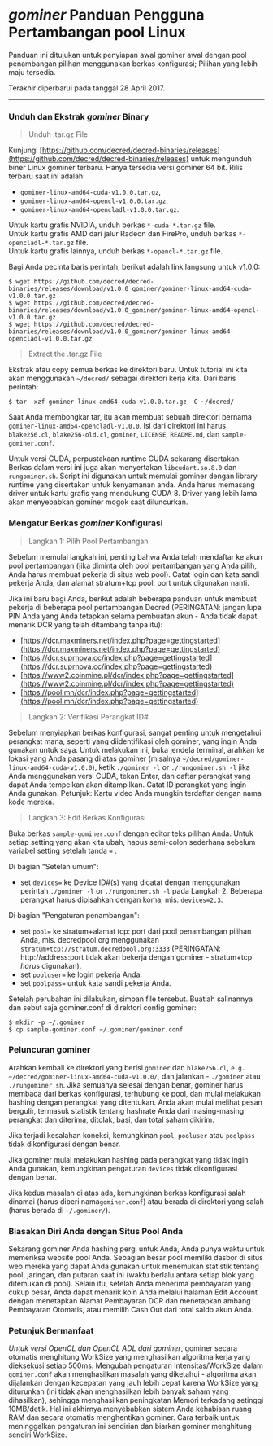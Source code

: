 # **<i class="fa fa-linux"></i> *gominer* Panduan Pengguna Pertambangan pool Linux**

Panduan ini ditujukan untuk penyiapan awal gominer awal dengan pool penambangan pilihan menggunakan berkas konfigurasi; Pilihan yang lebih maju tersedia.

Terakhir diperbarui pada tanggal 28 April 2017.

---

### **<i class="fa fa-download"></i> Unduh dan Ekstrak *gominer* Binary**


>Unduh .tar.gz File

Kunjungi [https://github.com/decred/decred-binaries/releases](https://github.com/decred/decred-binaries/releases) untuk mengunduh biner Linux gominer terbaru. Hanya tersedia versi gominer 64 bit. Rilis terbaru saat ini adalah:

- `gominer-linux-amd64-cuda-v1.0.0.tar.gz`,
- `gominer-linux-amd64-opencl-v1.0.0.tar.gz`,
- `gominer-linux-amd64-opencladl-v1.0.0.tar.gz`.

Untuk kartu grafis NVIDIA, unduh berkas `*-cuda-*.tar.gz` file. <br />
Untuk kartu grafis AMD dari jalur Radeon dan FirePro, unduh berkas `*-opencladl-*.tar.gz` file. <br />
Untuk kartu grafis lainnya, unduh berkas `*-opencl-*.tar.gz` file.

Bagi Anda pecinta baris perintah, berikut adalah link langsung untuk v1.0.0:

```no-highlight
$ wget https://github.com/decred/decred-binaries/releases/download/v1.0.0_gominer/gominer-linux-amd64-cuda-v1.0.0.tar.gz
$ wget https://github.com/decred/decred-binaries/releases/download/v1.0.0_gominer/gominer-linux-amd64-opencl-v1.0.0.tar.gz
$ wget https://github.com/decred/decred-binaries/releases/download/v1.0.0_gominer/gominer-linux-amd64-opencladl-v1.0.0.tar.gz
```

>Extract the .tar.gz File

Ekstrak atau copy semua berkas ke direktori baru. Untuk tutorial ini kita akan menggunakan `~/decred/` sebagai direktori kerja kita. Dari baris perintah:

```no-highlight
$ tar -xzf gominer-linux-amd64-cuda-v1.0.0.tar.gz -C ~/decred/
```

Saat Anda membongkar tar, itu akan membuat sebuah direktori bernama `gominer-linux-amd64-opencladl-v1.0.0`. Isi dari direktori ini harus `blake256.cl`, `blake256-old.cl`, `gominer`, `LICENSE`, `README.md`, dan `sample-gominer.conf`.

Untuk versi CUDA, perpustakaan runtime CUDA sekarang disertakan. Berkas dalam versi ini juga akan menyertakan `libcudart.so.8.0` dan `rungominer.sh`. Script ini digunakan untuk memulai gominer dengan library runtime yang disertakan untuk kenyamanan anda. Anda harus memasang driver untuk kartu grafis yang mendukung CUDA 8. Driver yang lebih lama akan menyebabkan gominer mogok saat diluncurkan.

### **Mengatur Berkas *gominer* Konfigurasi**

> Langkah 1: Pilih Pool Pertambangan

Sebelum memulai langkah ini, penting bahwa Anda telah mendaftar ke akun pool pertambangan (jika diminta oleh pool pertambangan yang Anda pilih, Anda harus membuat pekerja di situs web pool). Catat login dan kata sandi pekerja Anda, dan alamat stratum+tcp pool: port untuk digunakan nanti.

Jika ini baru bagi Anda, berikut adalah beberapa panduan untuk membuat pekerja di beberapa pool pertambangan Decred (PERINGATAN: jangan lupa PIN Anda yang Anda tetapkan selama pembuatan akun - Anda tidak dapat menarik DCR yang telah ditambang tanpa itu):

- [https://dcr.maxminers.net/index.php?page=gettingstarted](https://dcr.maxminers.net/index.php?page=gettingstarted)
- [https://dcr.suprnova.cc/index.php?page=gettingstarted](https://dcr.suprnova.cc/index.php?page=gettingstarted)
- [https://www2.coinmine.pl/dcr/index.php?page=gettingstarted](https://www2.coinmine.pl/dcr/index.php?page=gettingstarted)
- [https://pool.mn/dcr/index.php?page=gettingstarted](https://pool.mn/dcr/index.php?page=gettingstarted)

> Langkah 2: Verifikasi Perangkat ID#

Sebelum menyiapkan berkas konfigurasi, sangat penting untuk mengetahui perangkat mana, seperti yang diidentifikasi oleh gominer, yang ingin Anda gunakan untuk saya. Untuk melakukan ini, buka jendela terminal, arahkan ke lokasi yang Anda pasang di atas gominer (misalnya `~/decred/gominer-linux-amd64-cuda-v1.0.0`), ketik `./gominer -l` or `./rungominer.sh -l` jika Anda menggunakan versi CUDA, tekan Enter, dan daftar perangkat yang dapat Anda tempelkan akan ditampilkan. Catat ID perangkat yang ingin Anda gunakan. Petunjuk: Kartu video Anda mungkin terdaftar dengan nama kode mereka.

> Langkah 3: Edit Berkas Konfigurasi

Buka berkas `sample-gominer.conf` dengan editor teks pilihan Anda. Untuk setiap setting yang akan kita ubah, hapus semi-colon sederhana sebelum variabel setting setelah tanda `=` . 

Di bagian "Setelan umum":

- set `devices=` ke Device ID#(s) yang dicatat dengan menggunakan perintah `./gominer -l` or `./rungominer.sh -l` pada Langkah 2. Beberapa perangkat harus dipisahkan dengan koma, mis. `devices=2,3`.

Di bagian "Pengaturan penambangan":

- set `pool=` ke stratum+alamat tcp: port dari pool penambangan pilihan Anda, mis. decredpool.org menggunakan `stratum+tcp://stratum.decredpool.org:3333` (PERINGATAN: http://address:port tidak akan bekerja dengan gominer - stratum+tcp *harus* digunakan).
- set `pooluser=` ke login pekerja Anda.
- set `poolpass=` untuk kata sandi pekerja Anda.

Setelah perubahan ini dilakukan, simpan file tersebut. Buatlah salinannya dan sebut saja gominer.conf di direktori config gominer:

```no-highlight
$ mkdir -p ~/.gominer
$ cp sample-gominer.conf ~/.gominer/gominer.conf
```

### **Peluncuran gominer**

Arahkan kembali ke direktori yang berisi `gominer` dan `blake256.cl`, `e.g. ~/decred/gominer-linux-amd64-cuda-v1.0.0/`, dan jalankan - `./gominer` atau `./rungominer.sh`. Jika semuanya selesai dengan benar, gominer harus membaca dari berkas konfigurasi, terhubung ke pool, dan mulai melakukan hashing dengan perangkat yang ditentukan. Anda akan mulai melihat pesan bergulir, termasuk statistik tentang hashrate Anda dari masing-masing perangkat dan diterima, ditolak, basi, dan total saham dikirim.

Jika terjadi kesalahan koneksi, kemungkinan `pool`, `pooluser` atau `poolpass` tidak dikonfigurasi dengan benar.

Jika gominer mulai melakukan hashing pada perangkat yang tidak ingin Anda gunakan, kemungkinan pengaturan `devices` tidak dikonfigurasi dengan benar.

Jika kedua masalah di atas ada, kemungkinan berkas konfigurasi salah dinamai (harus diberi nama`gominer.conf`)  atau berada di direktori yang salah (harus berada di `~/.gominer/`).

### **Biasakan Diri Anda dengan Situs Pool Anda**

Sekarang gominer Anda hashing pergi untuk Anda, Anda punya waktu untuk memeriksa website pool Anda. Sebagian besar pool memiliki dasbor di situs web mereka yang dapat Anda gunakan untuk menemukan statistik tentang pool, jaringan, dan putaran saat ini (waktu berlalu antara setiap blok yang ditemukan di pool). Selain itu, setelah Anda menerima pembayaran yang cukup besar, Anda dapat menarik koin Anda melalui halaman Edit Account dengan menetapkan Alamat Pembayaran DCR dan menetapkan ambang Pembayaran Otomatis, atau memilih Cash Out dari total saldo akun Anda.

### **Petunjuk Bermanfaat**

*Untuk versi OpenCL dan OpenCL ADL dari gominer*, gominer secara otomatis menghitung WorkSize yang menghasilkan algoritma kerja yang dieksekusi setiap 500ms. Mengubah pengaturan Intensitas/WorkSize dalam `gominer.conf` akan menghasilkan masalah yang diketahui - algoritma akan dijalankan dengan kecepatan yang jauh lebih cepat karena WorkSize yang diturunkan (ini tidak akan menghasilkan lebih banyak saham yang dihasilkan), sehingga menghasilkan peningkatan Memori terkadang setinggi 10MB/detik. Hal ini akhirnya menyebabkan sistem Anda kehabisan ruang RAM dan secara otomatis menghentikan gominer. Cara terbaik untuk meninggalkan pengaturan ini sendirian dan biarkan gominer menghitung sendiri WorkSize.
